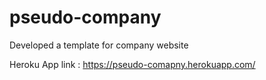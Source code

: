 # pseudo-company

Developed a template for company website 


Heroku App link : https://pseudo-comapny.herokuapp.com/
